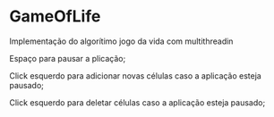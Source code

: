 # GameOfLife
 Implementação do algorítimo jogo da vida com multithreadin
 
 Espaço para pausar a plicação;
 
 Click esquerdo para adicionar novas células caso a aplicação esteja pausado;
 
 Click esquerdo para deletar células caso a aplicação esteja pausado;
